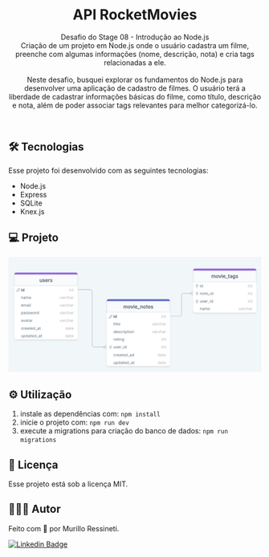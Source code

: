 <h1 align="center">API RocketMovies</h1>

<p align="center">
Desafio do Stage 08 - Introdução ao Node.js<br/>
Criação de um projeto em Node.js onde o usuário cadastra um filme, preenche com algumas informações (nome, descrição, nota) e cria tags relacionadas a ele.<br/><br/>
Neste desafio, busquei explorar os fundamentos do Node.js para desenvolver uma aplicação de cadastro de filmes. O usuário terá a liberdade de cadastrar informações básicas do filme, como título, descrição e nota, além de poder associar tags relevantes para melhor categorizá-lo.
</p>

<br>

## 🛠 Tecnologias

Esse projeto foi desenvolvido com as seguintes tecnologias:

- Node.js
- Express
- SQLite
- Knex.js

## 💻 Projeto

<img src="assets/rocketmovies.png"/>

## ⚙️ Utilização

1. instale as dependências com: ``` npm install ```
2. inicie o projeto com: ``` npm run dev ```
3. execute a migrations para criação do banco de dados: ``` npm run migrations ```

## 📝 Licença

Esse projeto está sob a licença MIT.

## 🙋🏻‍♂️ Autor

Feito com 💙 por Murillo Ressineti.

[![Linkedin Badge](https://img.shields.io/badge/-Murillo-blue?style=flat-square&logo=Linkedin&logoColor=white&link=https://www.linkedin.com/in/murilloressineti/)](https://www.linkedin.com/in/murilloressineti/)